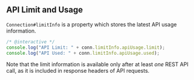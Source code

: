 ---
---

## API Limit and Usage

`Connection#limitInfo` is a property which stores the latest API usage information.

```javascript
/* @interactive */
console.log("API Limit: " + conn.limitInfo.apiUsage.limit);
console.log("API Used: " + conn.limitInfo.apiUsage.used);
```

Note that the limit information is available only after at least *one* REST API call, as it is included in response headers of API requests.


